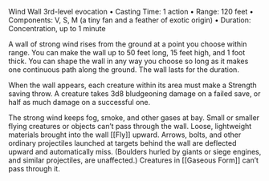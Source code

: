 Wind Wall
3rd-level evocation
• Casting Time: 1 action
• Range: 120 feet
• Components: V, S, M (a tiny fan and a feather of exotic origin)
• Duration: Concentration, up to 1 minute 

A wall of strong wind rises from the ground at a point you choose within range. You can make the wall up to 50 feet long, 15 feet high, and 1 foot thick. You can shape the wall in any way you choose so long as it makes one continuous path along the ground. The wall lasts for the duration. 

When the wall appears, each creature within its area must make a Strength saving throw. A creature takes 3d8 bludgeoning damage on a failed save, or half as much damage on a successful one. 

The strong wind keeps fog, smoke, and other gases at bay. Small or smaller flying creatures or objects can’t pass through the wall. Loose, lightweight materials brought into the wall [[Fly]] upward. Arrows, bolts, and other ordinary projectiles launched at targets behind the wall are deflected upward and automatically miss. (Boulders hurled by giants or siege engines, and similar projectiles, are unaffected.) Creatures in [[Gaseous Form]] can’t pass through it.